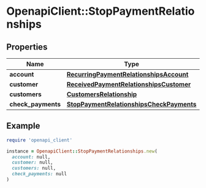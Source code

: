# OpenapiClient::StopPaymentRelationships

## Properties

| Name | Type | Description | Notes |
| ---- | ---- | ----------- | ----- |
| **account** | [**RecurringPaymentRelationshipsAccount**](RecurringPaymentRelationshipsAccount.md) |  |  |
| **customer** | [**ReceivedPaymentRelationshipsCustomer**](ReceivedPaymentRelationshipsCustomer.md) |  |  |
| **customers** | [**CustomersRelationship**](CustomersRelationship.md) |  | [optional] |
| **check_payments** | [**StopPaymentRelationshipsCheckPayments**](StopPaymentRelationshipsCheckPayments.md) |  | [optional] |

## Example

```ruby
require 'openapi_client'

instance = OpenapiClient::StopPaymentRelationships.new(
  account: null,
  customer: null,
  customers: null,
  check_payments: null
)
```

